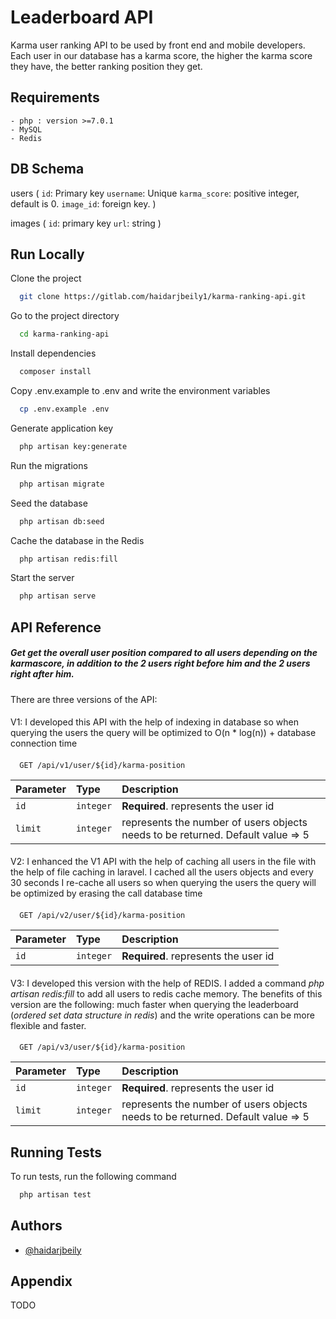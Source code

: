 
# Leaderboard API

Karma user ranking
API to be used by front end and mobile developers. Each user in our database has a karma
score, the higher the karma score they have, the better ranking position they get.

## Requirements
    - php : version >=7.0.1
    - MySQL
    - Redis

## DB Schema
users (
`id`: Primary key
`username`: Unique
`karma_score`: positive integer, default is 0.
`image_id`: foreign key.
)

images (
`id`: primary key
`url`: string
)


## Run Locally

Clone the project

```bash
  git clone https://gitlab.com/haidarjbeily1/karma-ranking-api.git
```

Go to the project directory

```bash
  cd karma-ranking-api
```

Install dependencies

```bash
  composer install
```

Copy .env.example to .env and write the environment variables

```bash
  cp .env.example .env
```

Generate application key

```bash
  php artisan key:generate
```
Run the migrations

```bash
  php artisan migrate
```

Seed the database

```bash
  php artisan db:seed
```

Cache the database in the Redis 

```bash
  php artisan redis:fill
```

Start the server

```bash
  php artisan serve
```


## API Reference

##### Get get the overall user position compared to all users depending on the karmascore, in addition to the 2 users right before him and the 2 users right after him. 
There are three versions of the API:
####
V1: I developed this API with the help of indexing in database so when querying the users the query will be optimized to O(n * log(n)) + database connection time 
####
```http
  GET /api/v1/user/${id}/karma-position
```

| Parameter | Type     | Description                |
| :-------- | :------- | :------------------------- |
| `id` | `integer` | **Required**. represents the user id  |
| `limit` | `integer` |  represents the number of users objects needs to be returned. Default value => 5  |

####
V2: I enhanced the V1 API with the help of caching all users in the file with the help of file caching in laravel. I cached all the users objects and every 30 seconds I re-cache all users so when querying the users the query will be optimized by erasing the call database time  
####

```http
  GET /api/v2/user/${id}/karma-position
```

| Parameter | Type     | Description                |
| :-------- | :------- | :------------------------- |
| `id` | `integer` | **Required**. represents the user id  |


####
V3: I developed this version with the help of REDIS. I added a command *php artisan redis:fill* to add all users to redis cache memory. The benefits of this version are the following: much faster when querying the leaderboard (*ordered set data structure in redis*) and the write operations can be more flexible and faster.
####

```http
  GET /api/v3/user/${id}/karma-position
```

| Parameter | Type     | Description                |
| :-------- | :------- | :------------------------- |
| `id` | `integer` | **Required**. represents the user id  |
| `limit` | `integer` |  represents the number of users objects needs to be returned. Default value => 5  |




## Running Tests

To run tests, run the following command

```bash
  php artisan test
```


## Authors

- [@haidarjbeily](https://gitlab.com/HaidarJbeily)


## Appendix

TODO

